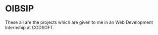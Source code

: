 # OIBSIP

These all are the projects which are given to me in an Web Development Internship at CODSOFT.
